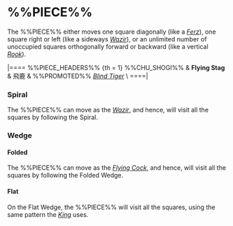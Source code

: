 # %%PIECE%%

The %%PIECE%% either moves one square diagonally (like a 
[*Ferz*](ferz.html)), one square right or left (like a sideways
[*Wazir*](wazir.html)), or an unlimited number of unoccupied
squares orthogonally forward or backward (like a vertical [*Rook*](rook.html)).

|====
%%PIECE_HEADERS%%
  {th = 1}  %%CHU_SHOGI%%
&           **Flying Stag** & &#x98DB;&#x9E7F;
&           %%PROMOTED%% [*Blind Tiger*](blind_tiger.html) \\
====|

### Spiral

The %%PIECE%% can move as the [*Wazir*](wazir.html), and hence,
will visit all the squares by following the Spiral.

### Wedge

#### Folded

The %%PIECE%% can move as the [*Flying Cock*](flying_cock.html), and hence,
will visit all the squares by following the Folded Wedge.

#### Flat

On the Flat Wedge, the %%PIECE%% will visit all the squares, using
the same pattern the [*King*](king.html) uses.
